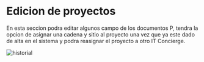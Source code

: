 # Edicion de proyectos

En esta seccion podra editar algunos campo de los documentos P, tendra la opcion de asignar una cadena y sitio al proyecto una vez que ya este dado de alta en el sistema y podra reasignar el proyecto a otro IT Concierge.


![historial](/images/docs/documentp/edicionProyectos.png)

